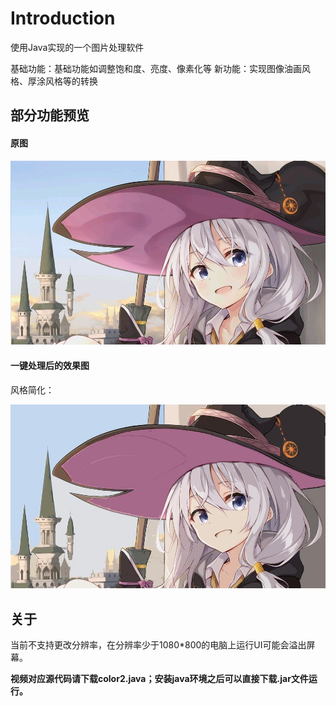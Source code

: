 # Introduction

使用Java实现的一个图片处理软件

基础功能：基础功能如调整饱和度、亮度、像素化等 
新功能：实现图像油画风格、厚涂风格等的转换



## 部分功能预览

#### 原图

![yileina](.\save\yileina.jpg)

#### 一键处理后的效果图

风格简化：

![yileina](.\save\data\0.jpg)

## 关于

当前不支持更改分辨率，在分辨率少于1080*800的电脑上运行UI可能会溢出屏幕。

**视频对应源代码请下载color2.java；安装java环境之后可以直接下载.jar文件运行。**

